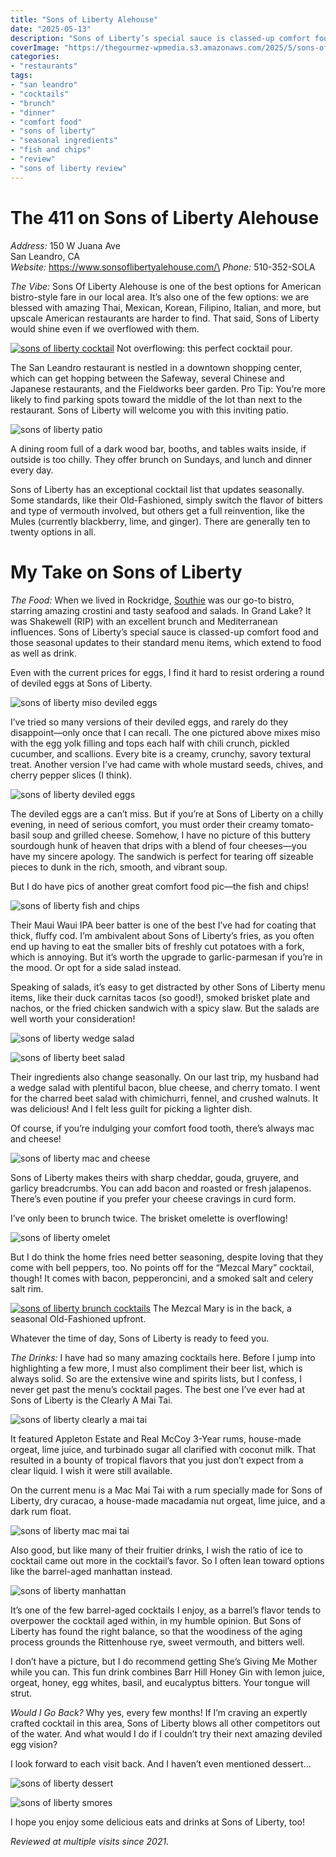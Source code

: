```yaml
---
title: "Sons of Liberty Alehouse"
date: "2025-05-13"
description: "Sons of Liberty’s special sauce is classed-up comfort food and  seasonal updates to their standard menu items, which extend to food as well as drink. Even with the current prices for eggs, I find it hard to resist ordering a round of deviled eggs"
coverImage: "https://thegourmez-wpmedia.s3.amazonaws.com/2025/5/sons-of-liberty+(3).jpg"
categories:
- "restaurants"
tags:
- "san leandro"
- "cocktails"
- "brunch"
- "dinner"
- "comfort food"
- "sons of liberty"
- "seasonal ingredients"
- "fish and chips"
- "review"
- "sons of liberty review"
---
```

# The 411 on Sons of Liberty Alehouse

*Address:* 150 W Juana Ave\
San Leandro, CA\
*Website:* https://www.sonsoflibertyalehouse.com/\
*Phone:* 510-352-SOLA

*The Vibe:* Sons Of Liberty Alehouse is one of the best options for American bistro-style fare in our local area. It’s also one of the few options: we are blessed with amazing Thai, Mexican, Korean, Filipino, Italian, and more, but upscale American restaurants are harder to find. That said, Sons of Liberty would shine even if we overflowed with them.

<div class="caption">

[![sons of liberty cocktail](https://thegourmez-wpmedia.s3.amazonaws.com/2025/5/sons-of-liberty+(5).jpg)](https://thegourmez-wpmedia.s3.amazonaws.com/2025/5/sons-of-liberty+(5).jpg) Not overflowing: this perfect cocktail pour.</div>

The San Leandro restaurant is nestled in a downtown shopping center, which can get hopping between the Safeway, several Chinese and Japanese restaurants, and the Fieldworks beer garden. Pro Tip: You’re more likely to find parking spots toward the middle of the lot than next to the restaurant. Sons of Liberty will welcome you with this inviting patio.

![sons of liberty patio](https://thegourmez-wpmedia.s3.amazonaws.com/2025/5/sons-of-liberty+(16).jpg)

A dining room full of a dark wood bar, booths, and tables waits inside, if outside is too chilly. They offer brunch on Sundays, and lunch and dinner every day.

Sons of Liberty has an exceptional cocktail list that updates seasonally. Some standards, like their Old-Fashioned, simply switch the flavor of bitters and type of vermouth involved, but others get a full reinvention, like the Mules (currently blackberry, lime, and ginger). There are generally ten to twenty options in all.

# My Take on Sons of Liberty

*The Food:* When we lived in Rockridge, [Southie](https://thegourmez.com/blog/2019-02-14-southie-oakland-review/) was our go-to bistro, starring amazing crostini and tasty seafood and salads. In Grand Lake? It was Shakewell (RIP) with an excellent brunch and Mediterranean influences. Sons of Liberty’s special sauce is classed-up comfort food and those seasonal updates to their standard menu items, which extend to food as well as drink.

Even with the current prices for eggs, I find it hard to resist ordering a round of deviled eggs at Sons of Liberty.

![sons of liberty miso deviled eggs](https://thegourmez-wpmedia.s3.amazonaws.com/2025/5/sons-of-liberty+(7).jpg)

I’ve tried so many versions of their deviled eggs, and rarely do they disappoint—only once that I can recall. The one pictured above mixes miso with the egg yolk filling and tops each half with chili crunch, pickled cucumber, and scallions. Every bite is a creamy, crunchy, savory textural treat. Another version I’ve had came with whole mustard seeds, chives, and cherry pepper slices (I think).

![sons of liberty deviled eggs](https://thegourmez-wpmedia.s3.amazonaws.com/2025/5/sons-of-liberty+(3).jpg)

The deviled eggs are a can’t miss. But if you’re at Sons of Liberty on a chilly evening, in need of serious comfort, you must order their creamy tomato-basil soup and grilled cheese. Somehow, I have no picture of this buttery sourdough hunk of heaven that drips with a blend of four cheeses—you have my sincere apology. The sandwich is perfect for tearing off sizeable pieces to dunk in the rich, smooth, and vibrant soup.

But I do have pics of another great comfort food pic—the fish and chips!

![sons of liberty fish and chips](https://thegourmez-wpmedia.s3.amazonaws.com/2025/5/sons-of-liberty+(15).jpg)

Their Maui Waui IPA beer batter is one of the best I’ve had for coating that thick, fluffy cod. I’m ambivalent about Sons of Liberty’s fries, as you often end up having to eat the smaller bits of freshly cut potatoes with a fork, which is annoying. But it’s worth the upgrade to garlic-parmesan if you’re in the mood. Or opt for a side salad instead.

Speaking of salads, it’s easy to get distracted by other Sons of Liberty menu items, like their duck carnitas tacos (so good!), smoked brisket plate and nachos, or the fried chicken sandwich with a spicy slaw. But the salads are well worth your consideration!

![sons of liberty wedge salad](https://thegourmez-wpmedia.s3.amazonaws.com/2025/5/sons-of-liberty+(9).jpg)

![sons of liberty beet salad](https://thegourmez-wpmedia.s3.amazonaws.com/2025/5/sons-of-liberty+(10).jpg)

Their ingredients also change seasonally. On our last trip, my husband had a wedge salad with plentiful bacon, blue cheese, and cherry tomato. I went for the charred beet salad with chimichurri, fennel, and crushed walnuts. It was delicious! And I felt less guilt for picking a lighter dish.

Of course, if you’re indulging your comfort food tooth, there’s always mac and cheese!

![sons of liberty mac and cheese](https://thegourmez-wpmedia.s3.amazonaws.com/2025/5/sons-of-liberty+(4).jpg)

Sons of Liberty makes theirs with sharp cheddar, gouda, gruyere, and garlicy breadcrumbs. You can add bacon and roasted or fresh jalapenos. There’s even poutine if you prefer your cheese cravings in curd form.

I’ve only been to brunch twice. The brisket omelette is overflowing!

![sons of liberty omelet](https://thegourmez-wpmedia.s3.amazonaws.com/2025/5/sons-of-liberty+(14).jpg)

But I do think the home fries need better seasoning, despite loving that they come with bell peppers, too. No points off for the “Mezcal Mary” cocktail, though! It comes with bacon, pepperoncini, and a smoked salt and celery salt rim.

<div class="caption">

[![sons of liberty brunch cocktails](https://thegourmez-wpmedia.s3.amazonaws.com/2025/5/sons-of-liberty+(12).jpg)](https://thegourmez-wpmedia.s3.amazonaws.com/2025/5/sons-of-liberty+(12).jpg) The Mezcal Mary is in the back, a seasonal Old-Fashioned upfront.</div>

Whatever the time of day, Sons of Liberty is ready to feed you.

*The Drinks:* I have had so many amazing cocktails here. Before I jump into highlighting a few more, I must also compliment their beer list, which is always solid. So are the extensive wine and spirits lists, but I confess, I never get past the menu’s cocktail pages. The best one I’ve ever had at Sons of Liberty is the Clearly A Mai Tai.

![sons of liberty clearly a mai tai](https://thegourmez-wpmedia.s3.amazonaws.com/2025/5/sons-of-liberty+(2).jpg)

It featured Appleton Estate and Real McCoy 3-Year rums, house-made orgeat, lime juice, and turbinado sugar all clarified with coconut milk. That resulted in a bounty of tropical flavors that you just don’t expect from a clear liquid. I wish it were still available.

On the current menu is a Mac Mai Tai with a rum specially made for Sons of Liberty, dry curacao, a house-made macadamia nut orgeat, lime juice, and a dark rum float.

![sons of liberty mac mai tai](https://thegourmez-wpmedia.s3.amazonaws.com/2025/5/sons-of-liberty+(8).jpg)

Also good, but like many of their fruitier drinks, I wish the ratio of ice to cocktail came out more in the cocktail’s favor. So I often lean toward options like the barrel-aged manhattan instead.

![sons of liberty manhattan](https://thegourmez-wpmedia.s3.amazonaws.com/2025/5/sons-of-liberty+(18).jpg)

It’s one of the few barrel-aged cocktails I enjoy, as a barrel’s flavor tends to overpower the cocktail aged within, in my humble opinion. But Sons of Liberty has found the right balance, so that the woodiness of the aging process grounds the Rittenhouse rye, sweet vermouth, and bitters well.

I don’t have a picture, but I do recommend getting She’s Giving Me Mother while you can. This fun drink combines Barr Hill Honey Gin with lemon juice, orgeat, honey, egg whites, basil, and eucalyptus bitters. Your tongue will strut.

*Would I Go Back?* Why yes, every few months! If I’m craving an expertly crafted cocktail in this area, Sons of Liberty blows all other competitors out of the water. And what would I do if I couldn’t try their next amazing deviled egg vision?

I look forward to each visit back. And I haven’t even mentioned dessert…

![sons of liberty dessert](https://thegourmez-wpmedia.s3.amazonaws.com/2025/5/sons-of-liberty+(17).jpg)

![sons of liberty smores](https://thegourmez-wpmedia.s3.amazonaws.com/2025/5/sons-of-liberty+(6).jpg)

I hope you enjoy some delicious eats and drinks at Sons of Liberty, too!

*Reviewed at multiple visits since 2021.*
